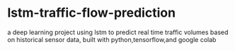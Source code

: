 # lstm-traffic-flow-prediction
a deep learning project using lstm to predict real time traffic volumes based on historical sensor data, built with python,tensorflow,and google colab
